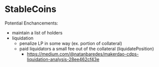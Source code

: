 # StableCoins

Potential Enchancements:

- maintain a list of holders
- liquidation
  - penalize LP in some way (ex. portion of collateral)
  - paid liquidators a small fee out of the collateral (liquidatePosition)
    - https://medium.com/@natanbaredes/makerdao-cdps-liquidation-analysis-28ee462cf43e
